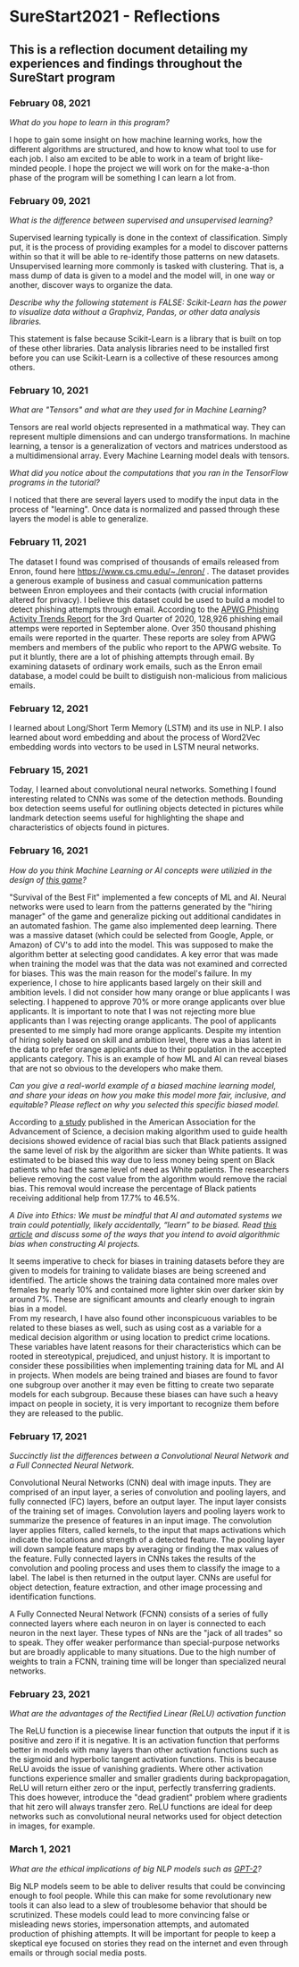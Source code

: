 # SureStart2021 - Reflections

## This is a reflection document detailing my experiences and findings throughout the SureStart program
### February 08, 2021
_What do you hope to learn in this program?_  

I hope to gain some insight on how machine learning works, how the different algorithms are structured, and how to know what tool to use for each job. I also am excited to be able to work in a team of bright like-minded people. I hope the project we will work on for the make-a-thon phase of the program will be something I can learn a lot from.

### February 09, 2021
_What is the difference between supervised and unsupervised learning?_

Supervised learning typically is done in the context of classification. Simply put, it is the process of providing examples for a model to discover patterns within so that it will be able to re-identify those patterns on new datasets.
Unsupervised learning more commonly is tasked with clustering. That is, a mass dump of data is given to a model and the model will, in one way or another, discover ways to organize the data. 

_Describe why the following statement is FALSE: Scikit-Learn has the power to visualize data without a Graphviz, Pandas, or other data analysis libraries._  

This statement is false because Scikit-Learn is a library that is built on top of these other libraries. Data analysis libraries need to be installed first before you can use Scikit-Learn is a collective of these resources among others.

### February 10, 2021
_What are "Tensors" and what are they used for in Machine Learning?_  

Tensors are real world objects represented in a mathmatical way. They can represent multiple dimensions and can undergo transformations. In machine learning, a tensor is a generalization of vectors and matrices understood as a multidimensional array. Every Machine Learning model deals with tensors.

_What did you notice about the computations that you ran in the TensorFlow programs in the tutorial?_  

I noticed that there are several layers used to modify the input data in the process of "learning". Once data is normalized and passed through these layers the model is able to generalize.

### February 11, 2021  

The dataset I found was comprised of thousands of emails released from Enron, found here https://www.cs.cmu.edu/~./enron/ . The dataset provides a generous example of business and casual communication patterns between Enron employees and their contacts (with crucial information altered for privacy).
I believe this dataset could be used to build a model to detect phishing attempts through email. According to the [APWG Phishing Activity Trends Report](https://docs.apwg.org/reports/apwg_trends_report_q3_2020.pdf) for the 3rd Quarter of 2020, 128,926 phishing email attemps were reported in September alone. Over 350 thousand phishing emails were reported in the quarter. These reports are soley from APWG members and members of the public who report to the APWG website. To put it bluntly, there are a lot of phishing attempts through email. By examining datasets of ordinary work emails, such as the Enron email database, a model could be built to distiguish non-malicious from malicious emails.

### February 12, 2021  

I learned about Long/Short Term Memory (LSTM) and its use in NLP. I also learned about word embedding and about the process of Word2Vec embedding words into vectors to be used in LSTM neural networks.

### February 15, 2021  

Today, I learned about convolutional neural networks. Something I found interesting related to CNNs was some of the detection methods. Bounding box detection seems useful for outlining objects detected in pictures while landmark detection seems useful for highlighting the shape and characteristics of objects found in pictures.

### February 16, 2021
_How do you think Machine Learning or AI concepts were utilizied in the design of [this game](https://www.survivalofthebestfit.com/)?_

"Survival of the Best Fit" implemented a few concepts of ML and AI. Neural networks were used to learn from the patterns generated by the "hiring manager" of the game and generalize picking out additional candidates in an automated fashion. The game also implemented deep learning. There was a massive dataset (which could be selected from Google, Apple, or Amazon) of CV's to add into the model. This was supposed to make the algorithm better at selecting good candidates.
A key error that was made when training the model was that the data was not examined and corrected for biases. This was the main reason for the model's failure. In my experience, I chose to hire applicants based largely on their skill and ambition levels. I did not consider how many orange or blue applicants I was selecting. I happened to approve 70% or more orange applicants over blue applicants. It is important to note that I was not rejecting more blue applicants than I was rejecting orange applicants. The pool of applicants presented to me simply had more orange applicants. Despite my intention of hiring solely based on skill and ambition level, there was a bias latent in the data to prefer orange applicants due to their population in the accepted applicants category. This is an example of how ML and AI can reveal biases that are not so obvious to the developers who make them.

_Can you give a real-world example of a biased machine learning model, and share your ideas on how you make this model more fair, inclusive, and equitable? Please reflect on why you selected this specific biased model._

According to [a study](https://science.sciencemag.org/content/366/6464/447.abstract) published in the American Association for the Advancement of Science, a decision making algorithm used to guide health decisions showed evidence of racial bias such that Black patients assigned the same level of risk by the algorithm are sicker than White patients. It was estimated to be biased this way due to less money being spent on Black patients who had the same level of need as White patients. The researchers believe removing the cost value from the algorithm would remove the racial bias. This removal would increase the percentage of Black patients receiving additional help from 17.7% to 46.5%. 

_A Dive into Ethics: We must be mindful that AI and automated systems we train
could potentially, likely accidentally,
“learn” to be biased. Read [this article](http://gendershades.org/overview.html) and
discuss some of the ways that you intend to avoid algorithmic bias when
constructing AI projects._

It seems imperative to check for biases in training datasets before they are given to models for training to validate biases are being screened and identified. The article shows the training data contained more males over females by nearly 10% and contained more lighter skin over darker skin by around 7%. These are significant amounts and clearly enough to ingrain bias in a model.  
From my research, I have also found other inconspicuous variables to be related to these biases as well, such as using cost as a variable for a medical decision algorithm or using location to predict crime locations. These variables have latent reasons for their characteristics which can be rooted in stereotypical, prejudiced, and unjust history. It is important to consider these possibilities when implementing training data for ML and AI in projects. When models are being trained and biases are found to favor one subgroup over another it may even be fitting to create two separate models for each subgroup. Because these biases can have such a heavy impact on people in society, it is very important to recognize them before they are released to the public. 

### February 17, 2021
_Succinctly list the differences between a Convolutional Neural Network and a Full Connected Neural Network._

Convolutional Neural Networks (CNN) deal with image inputs. They are comprised of an input layer, a series of convolution and pooling layers, and fully connected (FC) layers, before an output layer. The input layer consists of the training set of images. Convolution layers and pooling layers work to summarize the presence of features in an input image. The convolution layer applies filters, called kernels, to the input that maps activations which indicate the locations and strength of a detected feature. The pooling layer will down sample feature maps by averaging or finding the max values of the feature. Fully connected layers in CNNs takes the results of the convolution and pooling process and uses them to classify the image to a label. The label is then returned in the output layer. CNNs are useful for object detection, feature extraction, and other image processing and identification functions.

A Fully Connected Neural Network (FCNN) consists of a series of fully connected layers where each neuron in on layer is connected to each neuron in the next layer. These types of NNs are the "jack of all trades" so to speak. They offer weaker performance than special-purpose networks but are  broadly applicable to many situations. Due to the high number of weights to train a FCNN, training time will be longer than specialized neural networks.

### February 23, 2021
_What are the advantages of the Rectified Linear (ReLU) activation function_

The ReLU function is a piecewise linear function that outputs the input if it is positive and zero if it is negative. It is an activation function that performs better in models with many layers than other activation functions such as the sigmoid and hyperbolic tangent activation functions. This is because ReLU avoids the issue of vanishing gradients. Where other activation functions experience smaller and smaller gradients during backpropagation, ReLU will return either zero or the input, perfectly transferring gradients. This does however, introduce the "dead gradient" problem where gradients that hit zero will always transfer zero.
ReLU functions are ideal for deep networks such as convolutional neural networks used for object detection in images, for example.

### March 1, 2021
_What are the ethical implications of big NLP models such as [GPT-2](https://openai.com/blog/better-language-models/)?_

Big NLP models seem to be able to deliver results that could be convincing enough to fool people. While this can make for some revolutionary new tools it can also lead to a slew of troublesome behavior that should be scrutinized. These models could lead to more convincing false or misleading news stories, impersonation attempts, and automated production of phishing attempts. It will be important for people to keep a skeptical eye focused on stories they read on the internet and even through emails or through social media posts.
